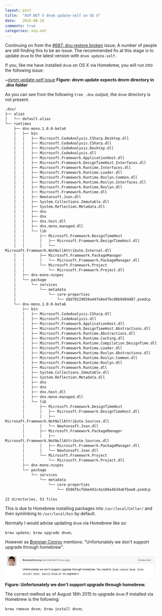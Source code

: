 ```yaml
---
layout: post
title:  "ASP.NET 5 dnvm update-self on OS X"
date:   2015-08-16
comments: true
categories: asp.net
---
```


Continuing on from the [#687: dnu restore broken](https://github.com/aspnet/Home/issues/687) issue; A number of people are still finding this to be an issue. The recommended fix at this stage is to update `dnvm` to the latest version with `dnvm update-self`.

If you, like me have installed `dnvm` on OS X via Homebrew, you will run into the following issue: 

~[dvnm update-self issue](../images/dnvm_update_self.png)
**Figure: dnvm update expects dnvm directory in .dnx folder**

As you can see from the following `tree .dnx` output, the `dnvm` directory is not present.

```
.dnx/
├── alias
│   └── default.alias
└── runtimes
    ├── dnx-mono.1.0.0-beta4
    │   ├── bin
    │   │   ├── Microsoft.CodeAnalysis.CSharp.Desktop.dll
    │   │   ├── Microsoft.CodeAnalysis.CSharp.dll
    │   │   ├── Microsoft.CodeAnalysis.Desktop.dll
    │   │   ├── Microsoft.CodeAnalysis.dll
    │   │   ├── Microsoft.Framework.ApplicationHost.dll
    │   │   ├── Microsoft.Framework.DesignTimeHost.Interfaces.dll
    │   │   ├── Microsoft.Framework.Runtime.Interfaces.dll
    │   │   ├── Microsoft.Framework.Runtime.Loader.dll
    │   │   ├── Microsoft.Framework.Runtime.Roslyn.Common.dll
    │   │   ├── Microsoft.Framework.Runtime.Roslyn.Interfaces.dll
    │   │   ├── Microsoft.Framework.Runtime.Roslyn.dll
    │   │   ├── Microsoft.Framework.Runtime.dll
    │   │   ├── Newtonsoft.Json.dll
    │   │   ├── System.Collections.Immutable.dll
    │   │   ├── System.Reflection.Metadata.dll
    │   │   ├── dnu
    │   │   ├── dnx
    │   │   ├── dnx.host.dll
    │   │   ├── dnx.mono.managed.dll
    │   │   └── lib
    │   │       ├── Microsoft.Framework.DesignTimeHost
    │   │       │   ├── Microsoft.Framework.DesignTimeHost.dll
    │   │       │   └── Microsoft.Framework.NotNullAttribute.Internal.dll
    │   │       ├── Microsoft.Framework.PackageManager
    │   │       │   └── Microsoft.Framework.PackageManager.dll
    │   │       └── Microsoft.Framework.Project
    │   │           └── Microsoft.Framework.Project.dll
    │   ├── dnx-mono.nuspec
    │   └── package
    │       └── services
    │           └── metadata
    │               └── core-properties
    │                   └── ddd70229659a44fe8e4fbc08b9d84d87.psmdcp
    └── dnx-mono.1.0.0-beta6
        ├── bin
        │   ├── Microsoft.CodeAnalysis.CSharp.dll
        │   ├── Microsoft.CodeAnalysis.dll
        │   ├── Microsoft.Framework.ApplicationHost.dll
        │   ├── Microsoft.Framework.DesignTimeHost.Abstractions.dll
        │   ├── Microsoft.Framework.Runtime.Abstractions.dll
        │   ├── Microsoft.Framework.Runtime.Caching.dll
        │   ├── Microsoft.Framework.Runtime.Compilation.DesignTime.dll
        │   ├── Microsoft.Framework.Runtime.Loader.dll
        │   ├── Microsoft.Framework.Runtime.Roslyn.Abstractions.dll
        │   ├── Microsoft.Framework.Runtime.Roslyn.Common.dll
        │   ├── Microsoft.Framework.Runtime.Roslyn.dll
        │   ├── Microsoft.Framework.Runtime.dll
        │   ├── System.Collections.Immutable.dll
        │   ├── System.Reflection.Metadata.dll
        │   ├── dnu
        │   ├── dnx
        │   ├── dnx.host.dll
        │   ├── dnx.mono.managed.dll
        │   └── lib
        │       ├── Microsoft.Framework.DesignTimeHost
        │       │   ├── Microsoft.Framework.DesignTimeHost.dll
        │       │   ├── Microsoft.Framework.NotNullAttribute.Sources.dll
        │       │   └── Newtonsoft.Json.dll
        │       ├── Microsoft.Framework.PackageManager
        │       │   ├── Microsoft.Framework.NotNullAttribute.Sources.dll
        │       │   ├── Microsoft.Framework.PackageManager.dll
        │       │   └── Newtonsoft.Json.dll
        │       └── Microsoft.Framework.Project
        │           └── Microsoft.Framework.Project.dll
        ├── dnx-mono.nuspec
        └── package
            └── services
                └── metadata
                    └── core-properties
                        └── 6586fbcfbbe442c4a108a4b34abfbae8.psmdcp

22 directories, 53 files
```

This is due to Homebrew installing packages into `/usr/local/Cellar/` and then symlinking to `/usr/local/bin` by default.

Normally I would advise updating `dnvm` via Homebrew like so:

`brew update; brew upgrade dnvm;`

However as [Brennan Conroy](https://github.com/BrennanConroy) mentions: "Unfortunately we don't support upgrade through homebrew".

![Unfortunately we don't support upgrade through homebrew.](../images/dnvm-update-homebrew-not-supported.png)
**Figure: Unfortunately we don't support upgrade through homebrew.**

The correct method as of August 16th 2015 to upgrade `dnvm` if installed via Homebrew is the following: 

`brew remove dnvm; brew install dnvm;`
